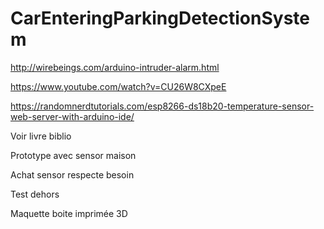 # CarEnteringParkingDetectionSystem

http://wirebeings.com/arduino-intruder-alarm.html

https://www.youtube.com/watch?v=CU26W8CXpeE

https://randomnerdtutorials.com/esp8266-ds18b20-temperature-sensor-web-server-with-arduino-ide/

Voir livre biblio

Prototype avec sensor maison

Achat sensor respecte besoin

Test dehors

Maquette boite imprimée 3D
